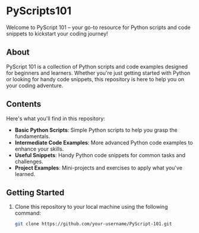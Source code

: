 # PyScripts101

Welcome to PyScript 101 – your go-to resource for Python scripts and code snippets to kickstart your coding journey!

## About

PyScript 101 is a collection of Python scripts and code examples designed for beginners and learners. Whether you're just getting started with Python or looking for handy code snippets, this repository is here to help you on your coding adventure.

## Contents

Here's what you'll find in this repository:

- **Basic Python Scripts**: Simple Python scripts to help you grasp the fundamentals.
- **Intermediate Code Examples**: More advanced Python code examples to enhance your skills.
- **Useful Snippets**: Handy Python code snippets for common tasks and challenges.
- **Project Examples**: Mini-projects and exercises to apply what you've learned.

## Getting Started

1. Clone this repository to your local machine using the following command:

   ```bash
   git clone https://github.com/your-username/PyScript-101.git
   
